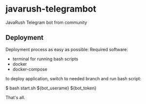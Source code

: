 # javarush-telegrambot
JavaRush Telegram bot from community

## Deployment
Deployment process as easy as possible:
Required software:
- terminal for running bash scripts
- docker
- docker-compose

to deploy application, switch to needed branch and run bash script:

$ bash start.sh ${bot_userame} ${bot_token}

That's all.
